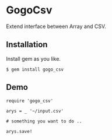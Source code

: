 # GogoCsv

Extend interface between Array and CSV.

## Installation

Install gem as you like.

    $ gem install gogo_csv


## Demo
```
require 'gogo_csv'

arys = _ '~/input.csv'

# something you want to do ..

arys.save!
```
